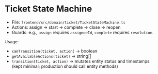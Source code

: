 # Ticket State Machine

- File: `frontend/src/domain/ticket/TicketStateMachine.ts`
- Actions: assign → start → complete → close → reopen
- Guards: e.g., `assign` requires `assigneeId`, `complete` requires `resolution`.

Usage:
- `canTransition(ticket, action)` → boolean
- `getAvailableActions(ticket)` → string[]
- `transition(ticket, action)` → mutates entity status and timestamps (kept minimal; production should call entity methods)

